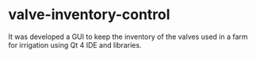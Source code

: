 # valve-inventory-control
 It was developed a GUI to keep the inventory of the valves used in a farm for irrigation using Qt 4 IDE and libraries.
